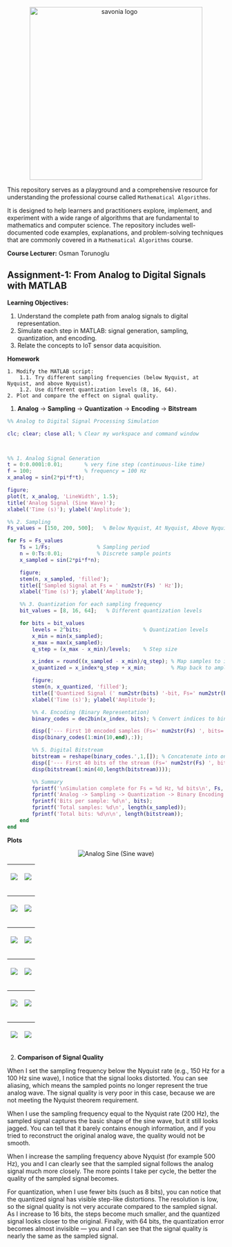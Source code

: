 
<p align="center">
<img src="https://github.com/user-attachments/assets/8a702f55-bca9-40c0-82e5-52398319f6dc" alt="savonia logo" width="400"/>
</p>



This repository serves as a playground and a comprehensive resource for understanding the professional course called `Mathematical Algorithms`.

It is designed to help learners and practitioners explore, implement, and experiment with a wide range of algorithms that are fundamental to mathematics and computer science. The repository includes well-documented code examples, explanations, and problem-solving techniques that are commonly covered in a `Mathematical Algorithms` course.


**Course Lecturer:** Osman Torunoglu




## Assignment-1: From Analog to Digital Signals with MATLAB

**Learning Objectives:**

1. Understand the complete path from analog signals to digital representation.
2. Simulate each step in MATLAB: signal generation, sampling, quantization, and encoding.    
3. Relate the concepts to IoT sensor data acquisition.

**Homework**

    1. Modify the MATLAB script:
        1.1. Try different sampling frequencies (below Nyquist, at Nyquist, and above Nyquist).
        1.2. Use different quantization levels (8, 16, 64).
    2. Plot and compare the effect on signal quality.


1. **Analog** -> **Sampling** -> **Quantization** -> **Encoding** -> **Bitstream**


```Matlab
%% Analog to Digital Signal Processing Simulation

clc; clear; close all; % Clear my workspace and command window



%% 1. Analog Signal Generation
t = 0:0.0001:0.01;       % very fine step (continuous-like time)
f = 100;                 % frequency = 100 Hz
x_analog = sin(2*pi*f*t);

figure;
plot(t, x_analog, 'LineWidth', 1.5);
title('Analog Signal (Sine Wave)');
xlabel('Time (s)'); ylabel('Amplitude');

%% 2. Sampling
Fs_values = [150, 200, 500];   % Below Nyquist, At Nyquist, Above Nyquist

for Fs = Fs_values
    Ts = 1/Fs;               % Sampling period
    n = 0:Ts:0.01;           % Discrete sample points
    x_sampled = sin(2*pi*f*n);

    figure;
    stem(n, x_sampled, 'filled');
    title(['Sampled Signal at Fs = ' num2str(Fs) ' Hz']);
    xlabel('Time (s)'); ylabel('Amplitude');

    %% 3. Quantization for each sampling frequency
    bit_values = [8, 16, 64];   % Different quantization levels

    for bits = bit_values
        levels = 2^bits;                    % Quantization levels
        x_min = min(x_sampled);
        x_max = max(x_sampled);
        q_step = (x_max - x_min)/levels;    % Step size

        x_index = round((x_sampled - x_min)/q_step); % Map samples to indices
        x_quantized = x_index*q_step + x_min;        % Map back to amplitude

        figure;
        stem(n, x_quantized, 'filled');
        title(['Quantized Signal (' num2str(bits) '-bit, Fs=' num2str(Fs) ' Hz)']);
        xlabel('Time (s)'); ylabel('Amplitude');

        %% 4. Encoding (Binary Representation)
        binary_codes = dec2bin(x_index, bits); % Convert indices to binary words

        disp(['--- First 10 encoded samples (Fs=' num2str(Fs) ', bits=' num2str(bits) ') ---']);
        disp(binary_codes(1:min(10,end),:));

        %% 5. Digital Bitstream
        bitstream = reshape(binary_codes.',1,[]); % Concatenate into one string
        disp(['--- First 40 bits of the stream (Fs=' num2str(Fs) ', bits=' num2str(bits) ') ---']);
        disp(bitstream(1:min(40,length(bitstream))));

        %% Summary
        fprintf('\nSimulation complete for Fs = %d Hz, %d bits\n', Fs, bits);
        fprintf('Analog -> Sampling -> Quantization -> Binary Encoding -> Digital Stream\n');
        fprintf('Bits per sample: %d\n', bits);
        fprintf('Total samples: %d\n', length(x_sampled));
        fprintf('Total bits: %d\n\n', length(bitstream));
    end
end
```

**Plots**


<p align="center">
  <img src="https://github.com/user-attachments/assets/22bcbf99-a7c0-43e8-ad0e-18ec868606c1" alt="Analog Sine (Sine wave)" title="Analog Sine (Sine wave)">
</p>

| <p align="center"><img src="https://github.com/user-attachments/assets/495afb88-630a-4d29-a8e7-6976180526ab"/><br/></p> | <p align="center"><img src="https://github.com/user-attachments/assets/d48313dd-6ef8-4aff-b777-6d46cd526416"/><br/></p> |
| ------------------------------------------------------------------------------------- | ------------------------------------------------------------------------------------- |

| <p align="center"><img src="https://github.com/user-attachments/assets/9aba5231-0829-4533-872b-535a989f20cc"/><br/></p> | <p align="center"><img src="https://github.com/user-attachments/assets/b0ea39cc-fbe6-4b04-a538-54f0b4791119"/><br/></p> |
| ---------------------------------------------------------------------------------------------| ------------------------------------------------------------------------------------- |

| <p align="center"><img src="https://github.com/user-attachments/assets/6b9991e9-8e29-4aef-bd6c-66c5a8f41daf"/><br/></p> | <p align="center"><img src="https://github.com/user-attachments/assets/a5631cc5-1085-4fb5-8840-83b12d3cab72"/><br/></p> |
| ------------------------------------------------------------------------------------- | ------------------------------------------------------------------------------------- |

| <p align="center"><img src="https://github.com/user-attachments/assets/1683ce95-aec5-4173-a9fd-91e67507f658"/><br/></p> | <p align="center"><img src="https://github.com/user-attachments/assets/05265eef-02e3-48f5-9f51-bd2f2a25813f"/><br/></p> |
| ---------------------------------------------------------------------------------------------| ------------------------------------------------------------------------------------- |

| <p align="center"><img src="https://github.com/user-attachments/assets/3b1d3c63-d7e7-43bd-b4ab-5e1383db21a1"/><br/></p> | <p align="center"><img src="https://github.com/user-attachments/assets/3a3f2537-c032-4525-af72-1611c0f85a3d"/><br/></p> |
| ------------------------------------------------------------------------------------- | ------------------------------------------------------------------------------------- |

| <p align="center"><img src="https://github.com/user-attachments/assets/e7f42e69-d9f6-4e6e-8a57-f491999d703e"/><br/></p> | <p align="center"><img src="https://github.com/user-attachments/assets/f4bd0ace-5343-4be0-8de0-d6c4f6372b52"/><br/></p> |
| ---------------------------------------------------------------------------------------------| ------------------------------------------------------------------------------------- |


2. **Comparison of Signal Quality**

When I set the sampling frequency below the Nyquist rate (e.g., 150 Hz for a 100 Hz sine wave), I notice that the signal looks distorted. You can see aliasing, which means the sampled points no longer represent the true analog wave. The signal quality is very poor in this case, because we are not meeting the Nyquist theorem requirement.

When I use the sampling frequency equal to the Nyquist rate (200 Hz), the sampled signal captures the basic shape of the sine wave, but it still looks jagged. You can tell that it barely contains enough information, and if you tried to reconstruct the original analog wave, the quality would not be smooth.

When I increase the sampling frequency above Nyquist (for example 500 Hz), you and I can clearly see that the sampled signal follows the analog signal much more closely. The more points I take per cycle, the better the quality of the sampled signal becomes.

For quantization, when I use fewer bits (such as 8 bits), you can notice that the quantized signal has visible step-like distortions. The resolution is low, so the signal quality is not very accurate compared to the sampled signal. As I increase to 16 bits, the steps become much smaller, and the quantized signal looks closer to the original. Finally, with 64 bits, the quantization error becomes almost invisible — you and I can see that the signal quality is nearly the same as the sampled signal.